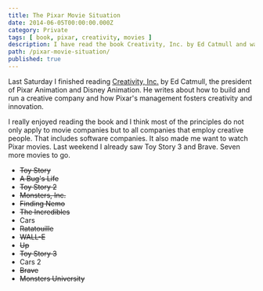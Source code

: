 ```yaml
---
title: The Pixar Movie Situation
date: 2014-06-05T00:00:00.000Z
category: Private
tags: [ book, pixar, creativity, movies ]
description: I have read the book Creativity, Inc. by Ed Catmull and watched a bunch of Pixar movies.
path: /pixar-movie-situation/
published: true
---
```


Last Saturday I finished reading [Creativity, Inc.](http://www.amazon.de/gp/product/0593070100/ref=as_li_ss_tl?ie=UTF8&camp=1638&creative=19454&creativeASIN=0593070100&linkCode=as2&tag=fecom-21) by Ed Catmull, the president of Pixar Animation and Disney Animation. He writes about how to build and run a creative company and how Pixar's management fosters creativity and innovation.

I really enjoyed reading the book and I think most of the principles do not only apply to movie companies but to all companies that employ creative people. That includes software companies. It also made me want to watch Pixar movies. Last weekend I already saw Toy Story 3 and Brave. Seven more movies to go.

<ul class="bucket-list">
    <li><strike>Toy Story</strike></li>
    <li><strike>A Bug's Life</strike></li>
    <li><strike>Toy Story 2</strike></li>
    <li><strike>Monsters, Inc.</strike></li>
    <li><strike>Finding Nemo</strike></li>
    <li><strike>The Incredibles</strike></li>
    <li>Cars</li>
    <li><strike>Ratatouille</strike></li>
    <li><strike>WALL-E</strike></li>
    <li><strike>Up</strike></li>
    <li><strike>Toy Story 3</strike></li>
    <li>Cars 2</li>
    <li><strike>Brave</strike></li>
    <li><strike>Monsters University</strike></li>
</ul>
